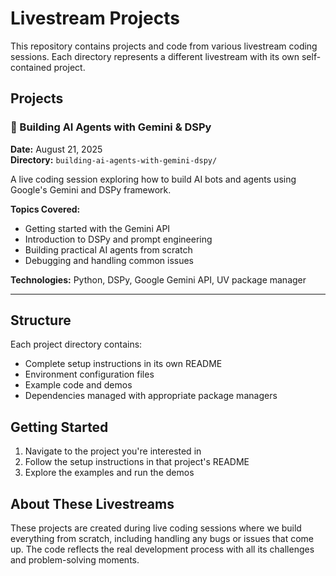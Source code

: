 # Livestream Projects

This repository contains projects and code from various livestream coding sessions. Each directory represents a different livestream with its own self-contained project.

## Projects

### 🤖 Building AI Agents with Gemini & DSPy
**Date:** August 21, 2025  
**Directory:** `building-ai-agents-with-gemini-dspy/`

A live coding session exploring how to build AI bots and agents using Google's Gemini and DSPy framework.

**Topics Covered:**
- Getting started with the Gemini API
- Introduction to DSPy and prompt engineering
- Building practical AI agents from scratch
- Debugging and handling common issues

**Technologies:** Python, DSPy, Google Gemini API, UV package manager

---

## Structure

Each project directory contains:
- Complete setup instructions in its own README
- Environment configuration files
- Example code and demos
- Dependencies managed with appropriate package managers

## Getting Started

1. Navigate to the project you're interested in
2. Follow the setup instructions in that project's README
3. Explore the examples and run the demos

## About These Livestreams

These projects are created during live coding sessions where we build everything from scratch, including handling any bugs or issues that come up. The code reflects the real development process with all its challenges and problem-solving moments.